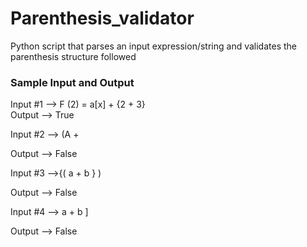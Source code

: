 # Parenthesis_validator
Python script that parses an input expression/string and validates the parenthesis structure followed

### Sample Input and Output  

Input #1 --> F (2) = a[x] + {2 + 3}  
Output --> True  

Input #2 --> (A +

Output --> False  

Input #3 -->{( a + b } )

Output --> False  

Input #4 --> a + b ]

Output --> False
